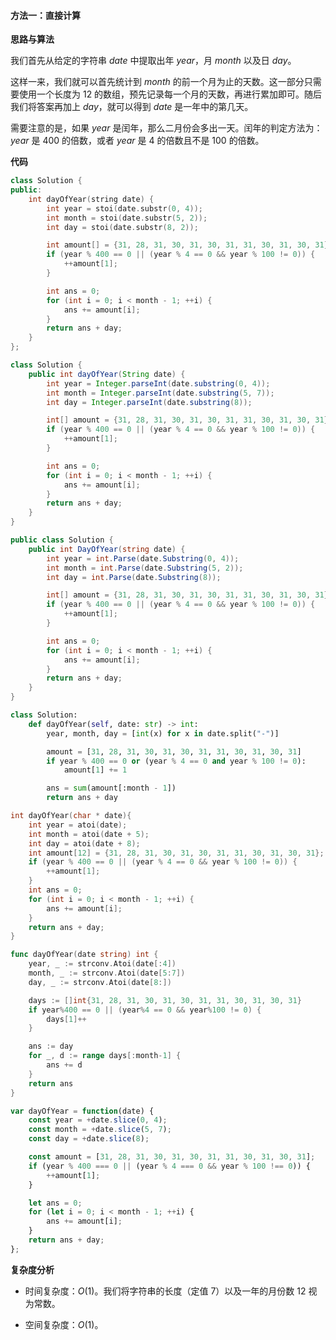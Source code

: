 #### 方法一：直接计算

**思路与算法**

我们首先从给定的字符串 $\textit{date}$ 中提取出年 $\textit{year}$，月 $\textit{month}$ 以及日 $\textit{day}$。

这样一来，我们就可以首先统计到 $\textit{month}$ 的前一个月为止的天数。这一部分只需要使用一个长度为 $12$ 的数组，预先记录每一个月的天数，再进行累加即可。随后我们将答案再加上 $\textit{day}$，就可以得到 $\textit{date}$ 是一年中的第几天。

需要注意的是，如果 $\textit{year}$ 是闰年，那么二月份会多出一天。闰年的判定方法为：$\textit{year}$ 是 $400$ 的倍数，或者 $\textit{year}$ 是 $4$ 的倍数且不是 $100$ 的倍数。

**代码**

```C++ [sol1-C++]
class Solution {
public:
    int dayOfYear(string date) {
        int year = stoi(date.substr(0, 4));
        int month = stoi(date.substr(5, 2));
        int day = stoi(date.substr(8, 2));

        int amount[] = {31, 28, 31, 30, 31, 30, 31, 31, 30, 31, 30, 31};
        if (year % 400 == 0 || (year % 4 == 0 && year % 100 != 0)) {
            ++amount[1];
        }

        int ans = 0;
        for (int i = 0; i < month - 1; ++i) {
            ans += amount[i];
        }
        return ans + day;
    }
};
```

```Java [sol1-Java]
class Solution {
    public int dayOfYear(String date) {
        int year = Integer.parseInt(date.substring(0, 4));
        int month = Integer.parseInt(date.substring(5, 7));
        int day = Integer.parseInt(date.substring(8));

        int[] amount = {31, 28, 31, 30, 31, 30, 31, 31, 30, 31, 30, 31};
        if (year % 400 == 0 || (year % 4 == 0 && year % 100 != 0)) {
            ++amount[1];
        }

        int ans = 0;
        for (int i = 0; i < month - 1; ++i) {
            ans += amount[i];
        }
        return ans + day;
    }
}
```

```C# [sol1-C#]
public class Solution {
    public int DayOfYear(string date) {
        int year = int.Parse(date.Substring(0, 4));
        int month = int.Parse(date.Substring(5, 2));
        int day = int.Parse(date.Substring(8));

        int[] amount = {31, 28, 31, 30, 31, 30, 31, 31, 30, 31, 30, 31};
        if (year % 400 == 0 || (year % 4 == 0 && year % 100 != 0)) {
            ++amount[1];
        }

        int ans = 0;
        for (int i = 0; i < month - 1; ++i) {
            ans += amount[i];
        }
        return ans + day;
    }
}
```

```Python [sol1-Python3]
class Solution:
    def dayOfYear(self, date: str) -> int:
        year, month, day = [int(x) for x in date.split("-")]

        amount = [31, 28, 31, 30, 31, 30, 31, 31, 30, 31, 30, 31]
        if year % 400 == 0 or (year % 4 == 0 and year % 100 != 0):
            amount[1] += 1

        ans = sum(amount[:month - 1])
        return ans + day
```

```C [sol1-C]
int dayOfYear(char * date){
    int year = atoi(date);
    int month = atoi(date + 5);
    int day = atoi(date + 8);
    int amount[12] = {31, 28, 31, 30, 31, 30, 31, 31, 30, 31, 30, 31};
    if (year % 400 == 0 || (year % 4 == 0 && year % 100 != 0)) {
        ++amount[1];
    }
    int ans = 0;
    for (int i = 0; i < month - 1; ++i) {
        ans += amount[i];
    }
    return ans + day;
}
```

```go [sol1-Golang]
func dayOfYear(date string) int {
    year, _ := strconv.Atoi(date[:4])
    month, _ := strconv.Atoi(date[5:7])
    day, _ := strconv.Atoi(date[8:])

    days := []int{31, 28, 31, 30, 31, 30, 31, 31, 30, 31, 30, 31}
    if year%400 == 0 || (year%4 == 0 && year%100 != 0) {
        days[1]++
    }

    ans := day
    for _, d := range days[:month-1] {
        ans += d
    }
    return ans
}
```

```JavaScript [sol1-JavaScript]
var dayOfYear = function(date) {
    const year = +date.slice(0, 4);
    const month = +date.slice(5, 7);
    const day = +date.slice(8);

    const amount = [31, 28, 31, 30, 31, 30, 31, 31, 30, 31, 30, 31];
    if (year % 400 === 0 || (year % 4 === 0 && year % 100 !== 0)) {
        ++amount[1];
    }

    let ans = 0;
    for (let i = 0; i < month - 1; ++i) {
        ans += amount[i];
    }
    return ans + day;
};
```

**复杂度分析**

- 时间复杂度：$O(1)$。我们将字符串的长度（定值 $7$）以及一年的月份数 $12$ 视为常数。

- 空间复杂度：$O(1)$。